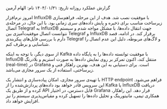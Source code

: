 گزارش عملکرد روزانه
تاریخ: ۱۴۰۴/۰۱/۳۱
نام: الهام آرمین

امروز نرم‌افزار InfluxDB با موفقیت نصب شد. هدف از این مرحله، فراهم‌سازی زیرساخت مناسب برای ذخیره و پایش داده‌های سری زمانی بود.
با این حال، در مرحله‌ی اتصال Telegraf به InfluxDB جهت انتقال داده‌ها، با مشکل مواجه شدم و سیستم نتوانست اتصال موفقیت‌آمیزی بین Telegraf و InfluxDB برقرار کند. در ادامه، قصد دارم با بررسی فایل‌های پیکربندی Telegraf و لاگ‌های مربوطه، دلیل این عدم اتصال را شناسایی و برطرف کنم.

از سوی دیگر، با توجه به اینکه Kafka با موفقیت توانسته داده‌ها را به پایگاه داده InfluxDB منتقل کند، اکنون تمرکز بر روی نمایش داده‌ها به صورت استریم و بلادرنگ (real-time) در Grafana است. برای دستیابی به این هدف، بهترین راهکار فنی و زیرساختی، استفاده از یک سرور مجازی می‌باشد.

با تهیه‌ی سرور مجازی، امکان پیاده‌سازی و انتشار یک HTTP endpoint فراهم می‌شود. این سرویس قادر خواهد بود داده‌های پردازش‌شده را از Kafka یا InfluxDB دریافت کرده و از طریق یک API قابل دسترس، در اختیار Grafana قرار دهد. این راهکار، همکاری تیمی، مانیتورینگ و تحلیل داده‌ها را تسهیل کرده و مقیاس‌پذیری سیستم را نیز افزایش خواهد داد.